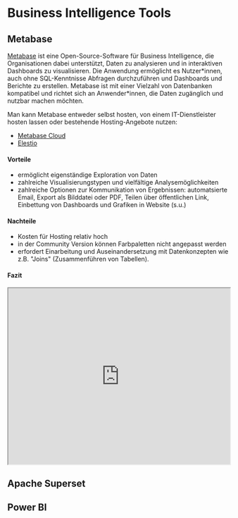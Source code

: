 # Business Intelligence Tools 

<!-- tags: daten-visualisieren; daten-auswerten; daten-kommunizieren -->
## Metabase

[Metabase](https://www.metabase.com) ist eine Open-Source-Software für Business Intelligence, die Organisationen dabei unterstützt, Daten zu analysieren und in interaktiven Dashboards zu visualisieren. Die Anwendung ermöglicht es Nutzer\*innen, auch ohne SQL-Kenntnisse Abfragen durchzuführen und Dashboards und Berichte zu erstellen. Metabase ist mit einer Vielzahl von Datenbanken kompatibel und richtet sich an Anwender\*innen, die Daten zugänglich und nutzbar machen möchten.

Man kann Metabase entweder selbst hosten, von einem IT-Dienstleister hosten lassen oder bestehende Hosting-Angebote nutzen:

- [Metabase Cloud](https://www.metabase.com/pricing/)
- [Elestio](https://elest.io/open-source/metabase])

#### Vorteile
- ermöglicht eigenständige Exploration von Daten
- zahlreiche Visualisierungstypen und vielfältige Analysemöglichkeiten
- zahlreiche Optionen zur Kommunikation von Ergebnissen: automatsierte Email, Export als Bilddatei oder PDF, Teilen über öffentlichen Link, Einbettung von Dashboards und Grafiken in Website (s.u.)



#### Nachteile
- Kosten für Hosting relativ hoch
- in der Community Version können Farbpaletten nicht angepasst werden
- erfordert Einarbeitung und Auseinandersetzung mit Datenkonzepten wie z.B. "Joins" (Zusammenführen von Tabellen). 

#### Fazit 

<iframe width="100%" height="400px%" src="https://mtbs.correlaid.org/public/question/d0f6fa28-8270-4d51-afef-0e3218a4af94"></iframe>

## Apache Superset

## Power BI
